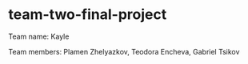 # team-two-final-project

Team name: Kayle

Team members: 
Plamen Zhelyazkov,
Teodora Encheva,
Gabriel Tsikov